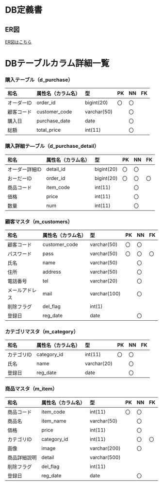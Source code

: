 # DB定義書
## ER図
[ER図はこちら]( https://github.com/Aso2001011/2021sys-design/blob/main/ER.md "ER図はこちら")

# DBテーブルカラム詳細一覧

### 購入テーブル（d_purchase）

|和名|属性名（カラム名）|型|PK|NN|FK|
|:---|:-----|:----|:---|:---|:---|
|オーダーID|order_id|bigint(20)|〇|〇||
|顧客コード|customer_code|varchar(50)||〇||
|購入日|purchase_date|date||〇||
|総額|total_price|int(11)||〇||

### 購入詳細テ―ブル（d_purchase_detail）
|和名|属性名（カラム名）|型|PK|NN|FK|
|:---|:-----|:----|:---|:---|:---|
|オーダー詳細ID|detail_id|bigint(20)|〇|〇||
|おーだーID|order_id|bigint(20)|〇|〇|〇|
|商品コード|item_code|int(11)||〇||
|価格|price|int(11)||〇||
|数量|num|int(11)||〇||

### 顧客マスタ（m_customers）
|和名|属性名（カラム名）|型|PK|NN|FK|
|:---|:-----|:----|:---|:---|:---|
|顧客コード|customer_code|varchar(50)|〇|〇||
|パスワード|pass|varchar(50)|〇|〇|〇|
|氏名|name|varchar(50)||〇||
|住所|address|varchar(50)||〇||
|電話番号|tel|varchar(20)||〇||
|メールアドレス|mail|varchar(100)||〇||
|削除フラグ|del_flag|int(1)||||
|登録日|reg_date|date||〇||

### カテゴリマスタ（m_category）
|和名|属性名（カラム名）|型|PK|NN|FK|
|:---|:-----|:----|:---|:---|:---|
|カテゴリID|category_id|int(11)|〇|〇||
|氏名|name|varchar(20)||〇||
|登録日|reg_date|date||〇||

### 商品マスタ（m_item）
|和名|属性名（カラム名）|型|PK|NN|FK|
|:---|:-----|:----|:---|:---|:---|
|商品コード|item_code|int(11)|〇|〇||
|商品名|item_name|varchar(50)||〇||
|価格|price|int(11)||〇||
|カテゴリID|category_id|int(11)||〇|〇|
|画像|image|varchar(200)||〇||
|商品詳細説明|detail|varchar(500)||||
|削除フラグ|del_flag|int(11)||||
|登録日|reg_date|date||〇||
